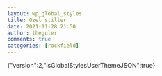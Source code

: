 ```yaml
---
layout: wp_global_styles
title: Özel stiller
date: 2021-11-28 21:50
author: theguler
comments: true
categories: [rockfield]
---
```

{"version":2,"isGlobalStylesUserThemeJSON":true}
